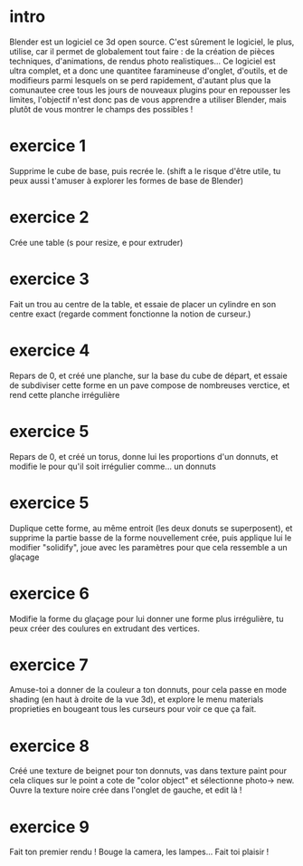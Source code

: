 # intro

Blender est un logiciel ce 3d open source. C'est sûrement le logiciel, le plus, utilise, car il permet de globalement tout faire : de la création de pièces techniques, d'animations, de rendus photo realistiques... Ce logiciel est ultra complet, et a donc une quantitee faramineuse d'onglet, d'outils, et de modifieurs parmi lesquels on se perd rapidement, d'autant plus que la comunautee cree tous les jours de nouveaux plugins pour en repousser les limites, l'objectif n'est donc pas de vous apprendre a utiliser Blender, mais plutôt de vous montrer le champs des possibles ! 

# exercice 1

Supprime le cube de base, puis recrée le. (shift a le risque d'être utile, tu peux aussi t'amuser à explorer les formes de base de Blender)

# exercice 2

Crée une table (s pour resize, e pour extruder)

# exercice 3

Fait un trou au centre de la table, et essaie de placer un cylindre en son centre exact (regarde comment fonctionne la notion de curseur.)

# exercice 4

Repars de 0, et créé une planche, sur la base du cube de départ, et essaie de subdiviser cette forme en un pave compose de nombreuses verctice, et rend cette planche irrégulière

# exercice 5

Repars de 0, et créé un torus, donne lui les proportions d'un donnuts, et modifie le pour qu'il soit irrégulier comme... un donnuts

# exercice 5

Duplique cette forme, au même entroit (les deux donuts se superposent), et supprime la partie basse de la forme nouvellement crée, puis applique lui le modifier "solidify", joue avec les paramètres pour que cela ressemble a un glaçage

# exercice 6

Modifie la forme du glaçage pour lui donner une forme plus irrégulière, tu peux créer des coulures en extrudant des vertices. 

# exercice 7

Amuse-toi a donner de la couleur a ton donnuts, pour cela passe en mode shading (en haut à droite de la vue 3d), et explore le menu materials proprieties en bougeant tous les curseurs pour voir ce que ça fait.

# exercice 8 

Créé une texture de beignet pour ton donnuts, vas dans texture paint pour cela cliques sur le point a cote de "color object" et sélectionne photo-> new. Ouvre la texture noire crée dans l'onglet de gauche, et edit là !

# exercice 9

Fait ton premier rendu ! Bouge la camera, les lampes... Fait toi plaisir !
